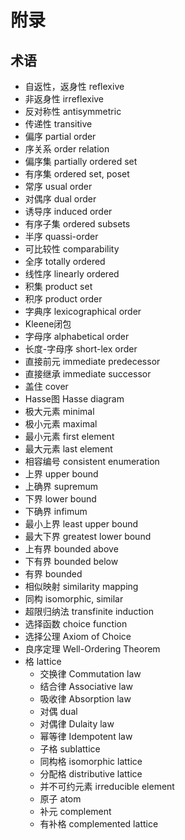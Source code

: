 # 附录

## 术语
  - 自返性，返身性 reflexive
  - 非返身性 irreflexive
  - 反对称性 antisymmetric
  - 传递性 transitive
  - 偏序 partial order
  - 序关系 order relation
  - 偏序集 partially ordered set
  - 有序集 ordered set, poset
  - 常序 usual order
  - 对偶序 dual order
  - 诱导序 induced order
  - 有序子集 ordered subsets
  - 半序 quassi-order
  - 可比较性 comparability
  - 全序 totally ordered
  - 线性序 linearly ordered
  - 积集 product set
  - 积序 product order
  - 字典序 lexicographical order
  - Kleene闭包
  - 字母序 alphabetical order
  - 长度-字母序 short-lex order
  - 直接前元 immediate predecessor
  - 直接继承 immediate successor
  - 盖住 cover
  - Hasse图 Hasse diagram
  - 极大元素 minimal
  - 极小元素 maximal
  - 最小元素 first element
  - 最大元素 last element
  - 相容编号 consistent enumeration
  - 上界 upper bound
  - 上确界 supremum
  - 下界 lower bound
  - 下确界 infimum
  - 最小上界 least upper bound
  - 最大下界 greatest lower bound
  - 上有界 bounded above
  - 下有界 bounded below
  - 有界 bounded
  - 相似映射 similarity mapping
  - 同构 isomorphic, similar
  - 超限归纳法 transfinite induction
  - 选择函数 choice function
  - 选择公理 Axiom of Choice
  - 良序定理 Well-Ordering Theorem
  - 格 lattice
    * 交换律 Commutation law
    * 结合律 Associative law
    * 吸收律 Absorption law
    * 对偶 dual
    * 对偶律 Dulaity law
    * 幂等律 Idempotent law
    * 子格 sublattice
    * 同构格 isomorphic lattice
    * 分配格 distributive lattice
    * 并不可约元素 irreducible element
    * 原子 atom
    * 补元 complement
    * 有补格 complemented lattice
